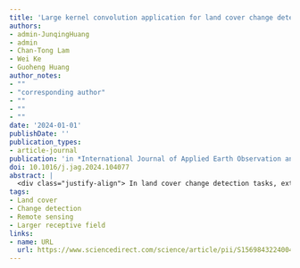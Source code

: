 ```yaml
---
title: 'Large kernel convolution application for land cover change detection of remote sensing images'
authors:
- admin-JunqingHuang
- admin
- Chan-Tong Lam
- Wei Ke
- Guoheng Huang
author_notes:
- ""
- "corresponding author"
- ""
- ""
- ""
date: '2024-01-01'
publishDate: ''
publication_types:
- article-journal
publication: 'in *International Journal of Applied Earth Observation and Geoinformation* [SCI,JCR Q1]'
doi: 10.1016/j.jag.2024.104077
abstract: |
  <div class="justify-align"> In land cover change detection tasks, extracting universal features of changing targets is crucial for achieving precise detection results. A larger receptive field helps the model capture these universal features of changing targets. Although Large Kernel Convolution has been widely used in the field of computer vision, its potential in land cover change detection of remote sensing images has not been fully explored. To address this, a novel Re-parameterization Large kernel Convolution Network for Change Detection (CD-RLKNet) is proposed. CD-RLKNet utilizes Spatial and Temporal Adaptive Fusion Module to preliminarily extract spatial–temporal features from bi-temporal remote sensing images, resulting in a coarse-grained fused feature map. Features Assimilation Assistant Module extracts independent features from land cover information of each temporal, serving as auxiliary information for fine-grained features. Bi-temporal Features Integration Module utilizes large kernel convolution to extract bi-temporal land cover features with a larger receptive field, capturing fine-grained differences in these features. Experiments have been conducted on SYSU-CD, LEVIR-CD and GVLM-CD datasets, and results show that the proposed CD-RLKNet achieves IoU values of 0.6882, 0.8294 and 0.7729, respectively, surpassing the compared SOTA models. The code of CD-RLKNet can be achieved from https://github.com/juncyan/cdrlknet.git. </div>
tags:
- Land cover
- Change detection
- Remote sensing
- Larger receptive field
links:
- name: URL
  url: https://www.sciencedirect.com/science/article/pii/S156984322400431X
---
```

